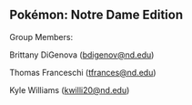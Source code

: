 **Pokémon: Notre Dame Edition**
-

Group Members:

Brittany DiGenova (bdigenov@nd.edu)

Thomas Franceschi (tfrances@nd.edu)

Kyle Williams (kwilli20@nd.edu)